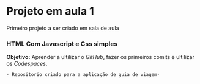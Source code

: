 Projeto em aula 1
================

Primeiro projeto a ser criado em sala de aula

### HTML Com Javascript e Css simples 

**Objetivo:** Aprender a ultilizar o *GitHub*, fazer os primeiros comits e ultilizar os *Codespaces*.

    - Repositorio criado para a aplicação de guia de viagem-
